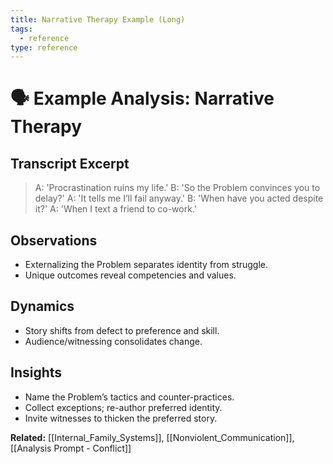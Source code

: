 ```yaml
---
title: Narrative Therapy Example (Long)
tags:
  - reference
type: reference
---
```


<!-- @format -->

# 🗣 Example Analysis: Narrative Therapy

## Transcript Excerpt

> A: 'Procrastination ruins my life.'
> B: 'So the Problem convinces you to delay?'
> A: 'It tells me I’ll fail anyway.'
> B: 'When have you acted despite it?'
> A: 'When I text a friend to co-work.'

## Observations

- Externalizing the Problem separates identity from struggle.
- Unique outcomes reveal competencies and values.

## Dynamics

- Story shifts from defect to preference and skill.
- Audience/witnessing consolidates change.

## Insights

- Name the Problem’s tactics and counter-practices.
- Collect exceptions; re-author preferred identity.
- Invite witnesses to thicken the preferred story.

**Related:** [[Internal_Family_Systems]], [[Nonviolent_Communication]], [[Analysis Prompt - Conflict]]
